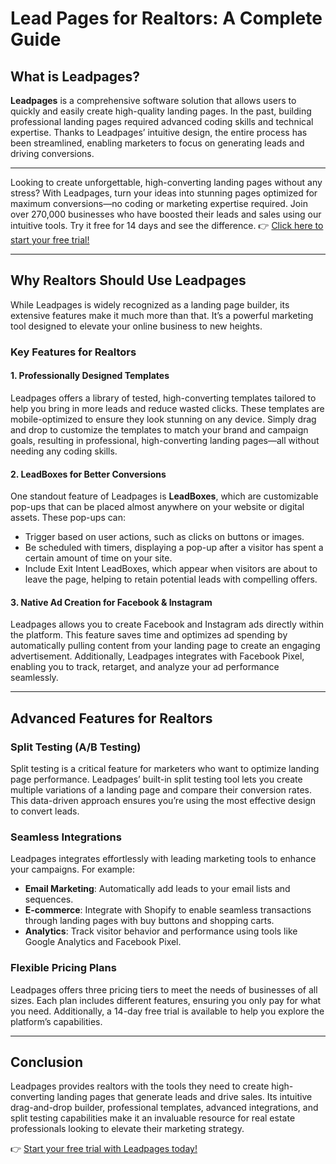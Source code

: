 # Lead Pages for Realtors: A Complete Guide

## What is Leadpages?

**Leadpages** is a comprehensive software solution that allows users to quickly and easily create high-quality landing pages. In the past, building professional landing pages required advanced coding skills and technical expertise. Thanks to Leadpages’ intuitive design, the entire process has been streamlined, enabling marketers to focus on generating leads and driving conversions.

---

Looking to create unforgettable, high-converting landing pages without any stress? With Leadpages, turn your ideas into stunning pages optimized for maximum conversions—no coding or marketing expertise required. Join over 270,000 businesses who have boosted their leads and sales using our intuitive tools. Try it free for 14 days and see the difference. 👉 [Click here to start your free trial!](https://bit.ly/LEadPages)

---

## Why Realtors Should Use Leadpages

While Leadpages is widely recognized as a landing page builder, its extensive features make it much more than that. It’s a powerful marketing tool designed to elevate your online business to new heights.

### Key Features for Realtors

#### 1. Professionally Designed Templates
Leadpages offers a library of tested, high-converting templates tailored to help you bring in more leads and reduce wasted clicks. These templates are mobile-optimized to ensure they look stunning on any device. Simply drag and drop to customize the templates to match your brand and campaign goals, resulting in professional, high-converting landing pages—all without needing any coding skills.

#### 2. LeadBoxes for Better Conversions
One standout feature of Leadpages is **LeadBoxes**, which are customizable pop-ups that can be placed almost anywhere on your website or digital assets. These pop-ups can:

- Trigger based on user actions, such as clicks on buttons or images.
- Be scheduled with timers, displaying a pop-up after a visitor has spent a certain amount of time on your site.
- Include Exit Intent LeadBoxes, which appear when visitors are about to leave the page, helping to retain potential leads with compelling offers.

#### 3. Native Ad Creation for Facebook & Instagram
Leadpages allows you to create Facebook and Instagram ads directly within the platform. This feature saves time and optimizes ad spending by automatically pulling content from your landing page to create an engaging advertisement. Additionally, Leadpages integrates with Facebook Pixel, enabling you to track, retarget, and analyze your ad performance seamlessly.

---

## Advanced Features for Realtors

### Split Testing (A/B Testing)
Split testing is a critical feature for marketers who want to optimize landing page performance. Leadpages’ built-in split testing tool lets you create multiple variations of a landing page and compare their conversion rates. This data-driven approach ensures you’re using the most effective design to convert leads.

### Seamless Integrations
Leadpages integrates effortlessly with leading marketing tools to enhance your campaigns. For example:

- **Email Marketing**: Automatically add leads to your email lists and sequences.
- **E-commerce**: Integrate with Shopify to enable seamless transactions through landing pages with buy buttons and shopping carts.
- **Analytics**: Track visitor behavior and performance using tools like Google Analytics and Facebook Pixel.

### Flexible Pricing Plans
Leadpages offers three pricing tiers to meet the needs of businesses of all sizes. Each plan includes different features, ensuring you only pay for what you need. Additionally, a 14-day free trial is available to help you explore the platform’s capabilities.

---

## Conclusion

Leadpages provides realtors with the tools they need to create high-converting landing pages that generate leads and drive sales. Its intuitive drag-and-drop builder, professional templates, advanced integrations, and split testing capabilities make it an invaluable resource for real estate professionals looking to elevate their marketing strategy.

👉 [Start your free trial with Leadpages today!](https://bit.ly/LEadPages)
